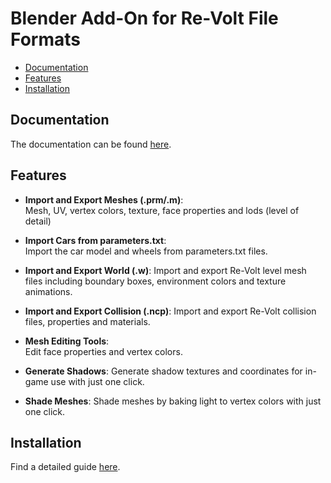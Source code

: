 # Blender Add-On for Re-Volt File Formats

* [Documentation](#documentation)
* [Features](#features)
* [Installation](#installation)

## Documentation
The documentation can be found [here](https://yethiel.github.io/re-volt-addon/).

## Features

* **Import and Export Meshes (.prm/.m)**:  
Mesh, UV, vertex colors, texture, face properties and lods (level of detail)

* **Import Cars from parameters.txt**:  
Import the car model and wheels from parameters.txt files.

* **Import and Export World (.w)**:
Import and export Re-Volt level mesh files including boundary boxes, environment colors and texture animations.

* **Import and Export Collision (.ncp)**:
Import and export Re-Volt collision files, properties and materials.

* **Mesh Editing Tools**:  
Edit face properties and vertex colors.

* **Generate Shadows**:
Generate shadow textures and coordinates for in-game use with just one click.

* **Shade Meshes**:
Shade meshes by baking light to vertex colors with just one click.

## Installation
Find a detailed guide [here](https://yethiel.github.io/re-volt-addon/installation).  
